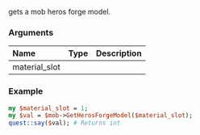 gets a mob heros forge model.
### Arguments
**Name**|**Type**|**Description**
:---|:---|:---
material_slot||

### Example

```perl
my $material_slot = 1;
my $val = $mob->GetHerosForgeModel($material_slot);
quest::say($val); # Returns int
```